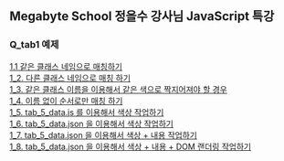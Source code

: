 ## Megabyte School 정을수 강사님 JavaScript 특강
### Q_tab1 예제
[1.1 같은 클래스 네임으로 매칭하기](./01_Q_tab1/tab1_1.html)<br />
[1_2. 다른 클래스 네임으로 매칭 하기](./01_Q_tab1/tab1_2.html)<br />
[1_3. 같은 클래스 이름을 이용해서 같은 색으로 짝지어져야 할 경우](./01_Q_tab1/tab1_3.html)<br />
[1_4. 이름 없이 순서로만 매칭 하기](./01_Q_tab1/tab1_4.html)<br />
[1_5. tab_5_data.js 를 이용해서 색상 작업하기](./01_Q_tab1/tab1_5.html)<br />
[1_6. tab_5_data.json 을 이용해서 색상 작업하기](./01_Q_tab1/tab1_6.html)<br />
[1_7. tab_5_data.json 을 이용해서 색상 + 내용 작업하기](./01_Q_tab1/tab1_7.html)<br />
[1_8. tab_5_data.json 을 이용해서 색상 + 내용 + DOM 랜더링 작업하기](./01_Q_tab1/tab1_8.html)<br />
